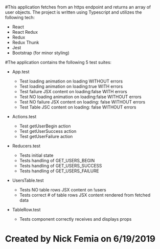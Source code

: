 #This application fetches from an https endpoint and returns an array of user objects.
The project is written using Typescript and utilizes the following tech:

- React
- React Redux
- Redux
- Redux Thunk
- Jest
- Bootstrap (for minor styling)

#The application contains the following 5 test suites:

- App.test

  - Test loading animation on loading WITHOUT errors
  - Test loading animation on loading:true WITH errors
  - Test failure JSX content on loading:false WITH errors
  - Test NO loading animation on loading:false WITHOUT errors
  - Test NO failure JSX content on loading: false WITHOUT errors
  - Test Table JSC content on loading: false WITHOUT errors

- Actions.test

  - Test getUserBegin action
  - Test getUserSuccess action
  - Test getUserFailure action

- Reducers.test

  - Tests initial state
  - Tests handling of GET_USERS_BEGIN
  - Tests handling of GET_USERS_SUCCESS
  - Tests handling of GET_USERS_FAILURE

- UsersTable.test

  - Tests NO table rows JSX content on !users
  - Tests correct # of table rows JSX content rendered from fetched data

- TableRow.test
  - Tests component correctly receives and displays props

# Created by Nick Femia on 6/19/2019
